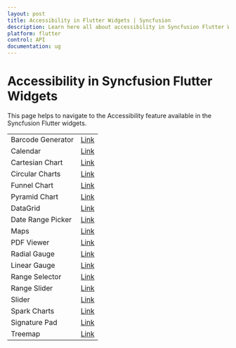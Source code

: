 ```yaml
---
layout: post
title: Accessibility in Flutter Widgets | Syncfusion
description: Learn here all about accessibility in Syncfusion Flutter Widgets and their reference links for each widget.
platform: flutter
control: API
documentation: ug
---
```


# Accessibility in Syncfusion Flutter Widgets 

This page helps to navigate to the Accessibility feature available in the Syncfusion Flutter widgets.

<table>
    <tr>
        <td>
            Barcode Generator
        </td>
        <td>
            <a href="https://help.syncfusion.com/flutter/barcode/accessibility">Link</a>
        </td>
    </tr>
	<tr>
        <td>
            Calendar
        </td>
        <td>
            <a href="https://help.syncfusion.com/flutter/calendar/accessibility">Link</a>
        </td>
    </tr>
    <tr>
        <td>
            Cartesian Chart
        </td>
        <td>
            <a href="https://help.syncfusion.com/flutter/cartesian-charts/accessibility">Link</a>
        </td>
    </tr>
    <tr>
        <td>
            Circular Charts
        </td>
        <td>
            <a href="https://help.syncfusion.com/flutter/circular-charts/accessibility">Link</a>
        </td>
    </tr>
    <tr>
        <td>
           Funnel Chart
        </td>
        <td>
            <a href="https://help.syncfusion.com/flutter/funnel-chart/accessibility">Link</a>
        </td>
    </tr>
    <tr>
        <td>
            Pyramid Chart
        </td>
        <td>
            <a href="https://help.syncfusion.com/flutter/pyramid-chart/accessibility">Link</a>
        </td>
    </tr>
    <tr>
        <td>
            DataGrid
        </td>
        <td>
            <a href="https://help.syncfusion.com/flutter/datagrid/accessibility">Link</a>
        </td>
    </tr>
    <tr>
        <td>
          Date Range Picker
        </td>
       <td>
           <a href="https://help.syncfusion.com/flutter/daterangepicker/accessibility">Link</a>
      </td>
    </tr>
    <tr>
        <td>
            Maps
        </td>
        <td>
            <a href="https://help.syncfusion.com/flutter/maps/accessibility">Link</a>
        </td>
    </tr>
    <tr>
        <td>
            PDF Viewer
        </td>
        <td>
            <a href="https://help.syncfusion.com/flutter/pdf-viewer/accessibility">Link</a>
        </td>
    </tr>
    <tr>
        <td>
            Radial Gauge
        </td>
        <td>
            <a href="https://help.syncfusion.com/flutter/radial-gauge/accessibility">Link</a>
        </td>
    </tr>
    <tr>
        <td>
            Linear Gauge
        </td>
        <td>
            <a href="https://help.syncfusion.com/flutter/linear-gauge/accessibility">Link</a>
        </td>
    </tr>
	<tr>
        <td>
            Range Selector
        </td>
        <td>
            <a href="https://help.syncfusion.com/flutter/range-selector/accessibility">Link</a>
        </td>
    </tr>
    <tr>
        <td>
            Range Slider
        </td>
        <td>
            <a href="https://help.syncfusion.com/flutter/range-slider/accessibility">Link</a>
        </td>
    </tr>
    <tr>
        <td>
            Slider
        </td>
        <td>
            <a href="https://help.syncfusion.com/flutter/slider/accessibility">Link</a>
        </td>
    </tr>
    <tr>
        <td>
            Spark Charts
        </td>
        <td>
            <a href="https://help.syncfusion.com/flutter/sparkcharts/accessibility">Link</a>
        </td>
    </tr>
    <tr>
        <td>
            Signature Pad
        </td>
        <td>
            <a href="https://help.syncfusion.com/flutter/signaturepad/accessibility">Link</a>
        </td>
    </tr>
    <tr>
        <td>
            Treemap
        </td>
        <td>
            <a href="https://help.syncfusion.com/flutter/treemap/accessibility">Link</a>
        </td>
    </tr>
</table>
